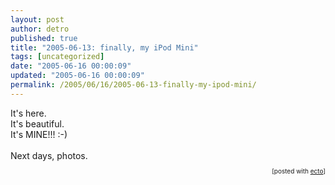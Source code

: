 ```yaml
---
layout: post
author: detro
published: true
title: "2005-06-13: finally, my iPod Mini"
tags: [uncategorized]
date: "2005-06-16 00:00:09"
updated: "2005-06-16 00:00:09"
permalink: /2005/06/16/2005-06-13-finally-my-ipod-mini/
---
```


<div style="clear:both;"></div>It's here.<br />It's beautiful.<br />It's MINE!!! :-)<br /><br />Next days, photos.<p style="font-size:10px;text-align:right;">[posted with <a href="http://ecto.kung-foo.tv">ecto</a>]</p><div style="clear:both; padding-bottom: 0.25em;"></div>
